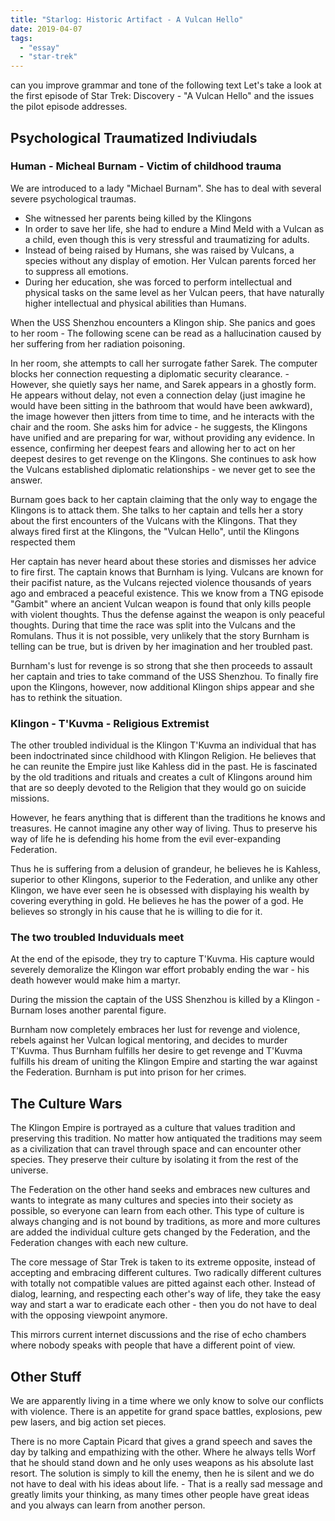 ```yaml
---
title: "Starlog: Historic Artifact - A Vulcan Hello"
date: 2019-04-07
tags:
  - "essay"
  - "star-trek"
---
```


can you improve grammar and tone of the following text
Let's take a look at the first episode of Star Trek: Discovery - "A Vulcan Hello" and the issues the pilot episode addresses.

## Psychological Traumatized Indiviudals

### Human - Micheal Burnam - Victim of childhood trauma

We are introduced to a lady "Michael Burnam". She has to deal with several severe psychological traumas.

- She witnessed her parents being killed by the Klingons
- In order to save her life, she had to endure a Mind Meld with a Vulcan as a child, even though this is very stressful and traumatizing for adults.
- Instead of being raised by Humans, she was raised by Vulcans, a species without any display of emotion. Her Vulcan parents forced her to suppress all emotions.
- During her education, she was forced to perform intellectual and physical tasks on the same level as her Vulcan peers, that have naturally higher intellectual and physical abilities than Humans.

When the USS Shenzhou encounters a Klingon ship. She panics and goes to her room - The following scene can be read as a hallucination caused by her suffering from her radiation poisoning.

In her room, she attempts to call her surrogate father Sarek. The computer blocks her connection requesting a diplomatic security clearance. - However, she quietly says her name, and Sarek appears in a ghostly form. He appears without delay, not even a connection delay (just imagine he would have been sitting in the bathroom that would have been awkward), the image however then jitters from time to time, and he interacts with the chair and the room. She asks him for advice - he suggests, the Klingons have unified and are preparing for war, without providing any evidence. In essence, confirming her deepest fears and allowing her to act on her deepest desires to get revenge on the Klingons. She continues to ask how the Vulcans established diplomatic relationships - we never get to see the answer.

Burnam goes back to her captain claiming that the only way to engage the Klingons is to attack them. She talks to her captain and tells her a story about the first encounters of the Vulcans with the Klingons. That they always fired first at the Klingons, the "Vulcan Hello", until the Klingons respected them

Her captain has never heard about these stories and dismisses her advice to fire first. The captain knows that Burnham is lying. Vulcans are known for their pacifist nature, as the Vulcans rejected violence thousands of years ago and embraced a peaceful existence. This we know from a TNG episode "Gambit" where an ancient Vulcan weapon is found that only kills people with violent thoughts. Thus the defense against the weapon is only peaceful thoughts. During that time the race was split into the Vulcans and the Romulans. Thus it is not possible, very unlikely that the story Burnham is telling can be true, but is driven by her imagination and her troubled past.

Burnham's lust for revenge is so strong that she then proceeds to assault her captain and tries to take command of the USS Shenzhou. To finally fire upon the Klingons, however, now additional Klingon ships appear and she has to rethink the situation.

### Klingon - T'Kuvma - Religious Extremist

The other troubled individual is the Klingon T'Kuvma an individual that has been indoctrinated since childhood with Klingon Religion. He believes that he can reunite the Empire just like Kahless did in the past. He is fascinated by the old traditions and rituals and creates a cult of Klingons around him that are so deeply devoted to the Religion that they would go on suicide missions.

However, he fears anything that is different than the traditions he knows and treasures. He cannot imagine any other way of living. Thus to preserve his way of life he is defending his home from the evil ever-expanding Federation.

Thus he is suffering from a delusion of grandeur, he believes he is Kahless, superior to other Klingons, superior to the Federation, and unlike any other Klingon, we have ever seen he is obsessed with displaying his wealth by covering everything in gold. He believes he has the power of a god. He believes so strongly in his cause that he is willing to die for it.

### The two troubled Induviduals meet

At the end of the episode, they try to capture T'Kuvma. His capture would severely demoralize the Klingon war effort probably ending the war - his death however would make him a martyr.

During the mission the captain of the USS Shenzhou is killed by a Klingon - Burnam loses another parental figure.

Burnham now completely embraces her lust for revenge and violence, rebels against her Vulcan logical mentoring, and decides to murder T'Kuvma. Thus Burnham fulfills her desire to get revenge and T'Kuvma fulfills his dream of uniting the Klingon Empire and starting the war against the Federation. Burnham is put into prison for her crimes.

## The Culture Wars

The Klingon Empire is portrayed as a culture that values tradition and preserving this tradition. No matter how antiquated the traditions may seem as a civilization that can travel through space and can encounter other species. They preserve their culture by isolating it from the rest of the universe.

The Federation on the other hand seeks and embraces new cultures and wants to integrate as many cultures and species into their society as possible, so everyone can learn from each other. This type of culture is always changing and is not bound by traditions, as more and more cultures are added the individual culture gets changed by the Federation, and the Federation changes with each new culture.

The core message of Star Trek is taken to its extreme opposite, instead of accepting and embracing different cultures. Two radically different cultures with totally not compatible values are pitted against each other. Instead of dialog, learning, and respecting each other's way of life, they take the easy way and start a war to eradicate each other - then you do not have to deal with the opposing viewpoint anymore.

This mirrors current internet discussions and the rise of echo chambers where nobody speaks with people that have a different point of view.

## Other Stuff

We are apparently living in a time where we only know to solve our conflicts with violence. There is an appetite for grand space battles, explosions, pew pew lasers, and big action set pieces.

There is no more Captain Picard that gives a grand speech and saves the day by talking and empathizing with the other. Where he always tells Worf that he should stand down and he only uses weapons as his absolute last resort. The solution is simply to kill the enemy, then he is silent and we do not have to deal with his ideas about life. - That is a really sad message and greatly limits your thinking, as many times other people have great ideas and you always can learn from another person.

